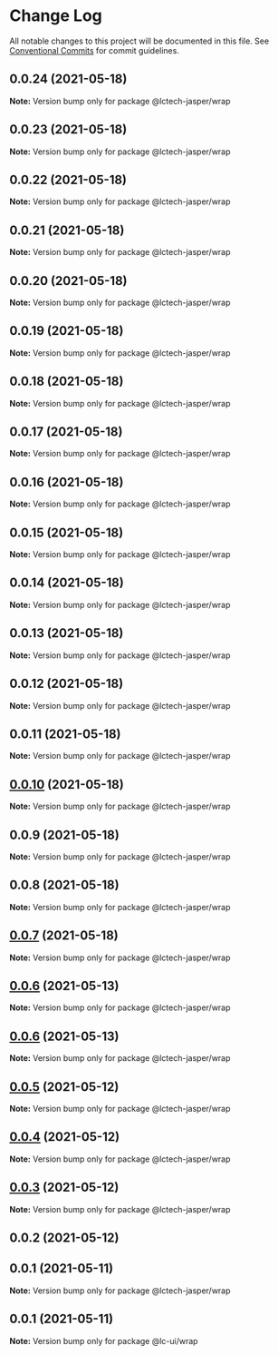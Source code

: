 # Change Log

All notable changes to this project will be documented in this file.
See [Conventional Commits](https://conventionalcommits.org) for commit guidelines.

## 0.0.24 (2021-05-18)

**Note:** Version bump only for package @lctech-jasper/wrap





## 0.0.23 (2021-05-18)

**Note:** Version bump only for package @lctech-jasper/wrap





## 0.0.22 (2021-05-18)

**Note:** Version bump only for package @lctech-jasper/wrap





## 0.0.21 (2021-05-18)

**Note:** Version bump only for package @lctech-jasper/wrap





## 0.0.20 (2021-05-18)

**Note:** Version bump only for package @lctech-jasper/wrap





## 0.0.19 (2021-05-18)

**Note:** Version bump only for package @lctech-jasper/wrap





## 0.0.18 (2021-05-18)

**Note:** Version bump only for package @lctech-jasper/wrap





## 0.0.17 (2021-05-18)

**Note:** Version bump only for package @lctech-jasper/wrap





## 0.0.16 (2021-05-18)

**Note:** Version bump only for package @lctech-jasper/wrap





## 0.0.15 (2021-05-18)

**Note:** Version bump only for package @lctech-jasper/wrap





## 0.0.14 (2021-05-18)

**Note:** Version bump only for package @lctech-jasper/wrap





## 0.0.13 (2021-05-18)

**Note:** Version bump only for package @lctech-jasper/wrap





## 0.0.12 (2021-05-18)

**Note:** Version bump only for package @lctech-jasper/wrap





## 0.0.11 (2021-05-18)

**Note:** Version bump only for package @lctech-jasper/wrap





## [0.0.10](https://github.com/lctech-jasper/ui-utility/compare/@lctech-jasper/wrap@0.0.9...@lctech-jasper/wrap@0.0.10) (2021-05-18)

**Note:** Version bump only for package @lctech-jasper/wrap





## 0.0.9 (2021-05-18)

**Note:** Version bump only for package @lctech-jasper/wrap





## 0.0.8 (2021-05-18)

**Note:** Version bump only for package @lctech-jasper/wrap





## [0.0.7](https://github.com/lctech-jasper/ui-utility/compare/@lctech-jasper/wrap@0.0.6...@lctech-jasper/wrap@0.0.7) (2021-05-18)

**Note:** Version bump only for package @lctech-jasper/wrap





## [0.0.6](https://github.com/lctech-jasper/ui-utility/compare/@lctech-jasper/wrap@0.0.5...@lctech-jasper/wrap@0.0.6) (2021-05-13)

**Note:** Version bump only for package @lctech-jasper/wrap





## [0.0.6](https://github.com/lctech-jasper/ui-utility/compare/@lctech-jasper/wrap@0.0.5...@lctech-jasper/wrap@0.0.6) (2021-05-13)

**Note:** Version bump only for package @lctech-jasper/wrap





## [0.0.5](https://github.com/lctech-jasper/ui-utility/compare/@lctech-jasper/wrap@0.0.4...@lctech-jasper/wrap@0.0.5) (2021-05-12)

**Note:** Version bump only for package @lctech-jasper/wrap





## [0.0.4](https://github.com/lctech-jasper/ui-utility/compare/@lctech-jasper/wrap@0.0.3...@lctech-jasper/wrap@0.0.4) (2021-05-12)

**Note:** Version bump only for package @lctech-jasper/wrap





## [0.0.3](https://github.com/lctech-jasper/ui-utility/compare/@lctech-jasper/wrap@0.0.2...@lctech-jasper/wrap@0.0.3) (2021-05-12)

**Note:** Version bump only for package @lctech-jasper/wrap





## 0.0.2 (2021-05-12)



## 0.0.1 (2021-05-11)

**Note:** Version bump only for package @lctech-jasper/wrap





## 0.0.1 (2021-05-11)

**Note:** Version bump only for package @lc-ui/wrap
